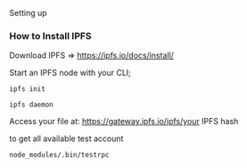Setting up 





### How to Install IPFS

Download IPFS => https://ipfs.io/docs/install/

Start an IPFS node with your CLI;

```
ipfs init 
```

```
ipfs daemon 
```

Access your file at: https://gateway.ipfs.io/ipfs/your IPFS hash

to get all available test account
```
node_modules/.bin/testrpc
```
